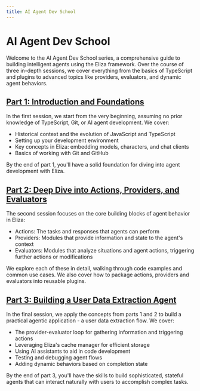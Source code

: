 ```yaml
---
title: AI Agent Dev School
---
```


# AI Agent Dev School

Welcome to the AI Agent Dev School series, a comprehensive guide to building intelligent agents using the Eliza framework. Over the course of three in-depth sessions, we cover everything from the basics of TypeScript and plugins to advanced topics like providers, evaluators, and dynamic agent behaviors.

## [Part 1: Introduction and Foundations](./part1.md)

In the first session, we start from the very beginning, assuming no prior knowledge of TypeScript, Git, or AI agent development. We cover:

- Historical context and the evolution of JavaScript and TypeScript
- Setting up your development environment
- Key concepts in Eliza: embedding models, characters, and chat clients
- Basics of working with Git and GitHub

By the end of part 1, you'll have a solid foundation for diving into agent development with Eliza.

## [Part 2: Deep Dive into Actions, Providers, and Evaluators](./part2.md)

The second session focuses on the core building blocks of agent behavior in Eliza:

- Actions: The tasks and responses that agents can perform
- Providers: Modules that provide information and state to the agent's context
- Evaluators: Modules that analyze situations and agent actions, triggering further actions or modifications

We explore each of these in detail, walking through code examples and common use cases. We also cover how to package actions, providers and evaluators into reusable plugins.

## [Part 3: Building a User Data Extraction Agent](./part3.md)

In the final session, we apply the concepts from parts 1 and 2 to build a practical agentic application - a user data extraction flow. We cover:

- The provider-evaluator loop for gathering information and triggering actions
- Leveraging Eliza's cache manager for efficient storage
- Using AI assistants to aid in code development
- Testing and debugging agent flows
- Adding dynamic behaviors based on completion state

By the end of part 3, you'll have the skills to build sophisticated, stateful agents that can interact naturally with users to accomplish complex tasks.
